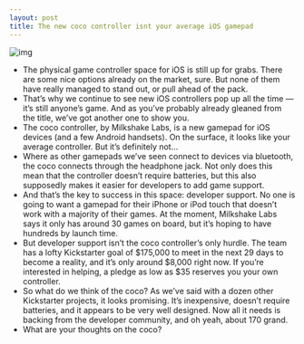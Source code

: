 ```yaml
---
layout: post
title: The new coco controller isnt your average iOS gamepad
---
```

![img](http://media.idownloadblog.com/wp-content/uploads/2012/08/cocoorange.jpg)
* The physical game controller space for iOS is still up for grabs. There are some nice options already on the market, sure. But none of them have really managed to stand out, or pull ahead of the pack.
* That’s why we continue to see new iOS controllers pop up all the time — it’s still anyone’s game. And as you’ve probably already gleaned from the title, we’ve got another one to show you.
* The coco controller, by Milkshake Labs, is a new gamepad for iOS devices (and a few Android handsets). On the surface, it looks like your average controller. But it’s definitely not…
* Where as other gamepads we’ve seen connect to devices via bluetooth, the coco connects through the headphone jack. Not only does this mean that the controller doesn’t require batteries, but this also supposedly makes it easier for developers to add game support.
* And that’s the key to success in this space: developer support. No one is going to want a gamepad for their iPhone or iPod touch that doesn’t work with a majority of their games. At the moment, Milkshake Labs says it only has around 30 games on board, but it’s hoping to have hundreds by launch time.
* But developer support isn’t the coco controller’s only hurdle. The team has a lofty Kickstarter goal of $175,000 to meet in the next 29 days to become a reality, and it’s only around $8,000 right now. If you’re interested in helping, a pledge as low as $35 reserves you your own controller.
* So what do we think of the coco? As we’ve said with a dozen other Kickstarter projects, it looks promising. It’s inexpensive, doesn’t require batteries, and it appears to be very well designed. Now all it needs is backing from the developer community, and oh yeah, about 170 grand.
* What are your thoughts on the coco?

